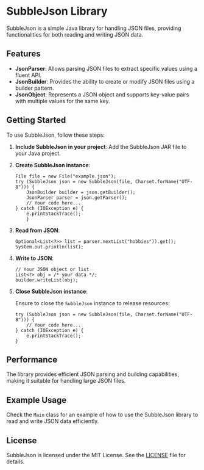 # SubbleJson Library

SubbleJson is a simple Java library for handling JSON files, providing functionalities for both reading and writing JSON data.

## Features

- **JsonParser**: Allows parsing JSON files to extract specific values using a fluent API.
- **JsonBuilder**: Provides the ability to create or modify JSON files using a builder pattern.
- **JsonObject**: Represents a JSON object and supports key-value pairs with multiple values for the same key.

## Getting Started

To use SubbleJson, follow these steps:

1. **Include SubbleJson in your project**: Add the SubbleJson JAR file to your Java project.
    
2. **Create SubbleJson instance**:
    
	```
	File file = new File("example.json");
	try (SubbleJson json = new SubbleJson(file, Charset.forName("UTF-8"))) {
		JsonBuilder builder = json.getBuilder();     
		JsonParser parser = json.getParser();     
		// Your code here... 
	} catch (IOException e) {     
		e.printStackTrace(); 
    	}
	```

3. **Read from JSON**:

	```
	Optional<List<?>> list = parser.nextList("hobbies")).get(); 
	System.out.println(list); 
	```
    
4. **Write to JSON**:
    
    ```
    // Your JSON object or list 
    List<?> obj = /* your data */; 
    builder.writeList(obj);
    ```
    
5. **Close SubbleJson instance**:
    
    Ensure to close the `SubbleJson` instance to release resources:
    
    ```
    try (SubbleJson json = new SubbleJson(file, Charset.forName("UTF-8"))) {     
	    // Your code here... 
    } catch (IOException e) {     
	    e.printStackTrace(); 
    }
    ```
    

## Performance

The library provides efficient JSON parsing and building capabilities, making it suitable for handling large JSON files.

## Example Usage

Check the `Main` class for an example of how to use the SubbleJson library to read and write JSON data efficiently.

## License

SubbleJson is licensed under the MIT License. See the [LICENSE](LICENSE) file for details.
